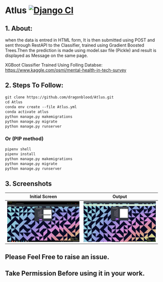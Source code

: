 # Atlus [![Django CI](https://github.com/dragonblood/Atlus/actions/workflows/django.yml/badge.svg)](https://github.com/dragonblood/Atlus/actions/workflows/django.yml)
## 1. About:

when the data is entred in HTML form, It is then submitted using POST and sent through RestAPI to the Classifier, trained using Gradient Boosted Trees.Then the prediction is made using model.sav file (Pickle) and result is displayed as Message on the same page.

XGBoot Classifier Trained Using Folling Databse:
https://www.kaggle.com/osmi/mental-health-in-tech-survey

## 2. Steps To Follow:
```
git clone https://github.com/dragonblood/Atlus.git
cd Atlus
conda env create --file Atlus.yml
conda activate atlus
python manage.py makemigrations
python manage.py migrate
python manage.py runserver
```
### Or (PIP method)
```
pipenv shell
pipenv install
python manage.py makemigrations
python manage.py migrate
python manage.py runserver
```
## 3. Screenshots
| Initial Screen | Output |
|--------------|-----------------|
|![Initial Screen](https://raw.githubusercontent.com/dragonblood/Atlus/master/Initial.png)|![Result Displayed](https://raw.githubusercontent.com/dragonblood/Atlus/master/Results.png)|

## Please Feel Free to raise an issue.
## Take Permission Before using it in your work.
